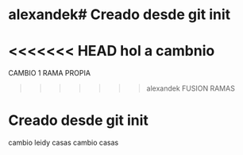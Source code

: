 # alexandek# Creado desde git init
<<<<<<< HEAD
hol a
cambnio
=======
CAMBIO 1 RAMA PROPIA
>>>>>>> alexandek
FUSION RAMAS
# Creado desde git init
cambio leidy casas
cambio 
 casas

